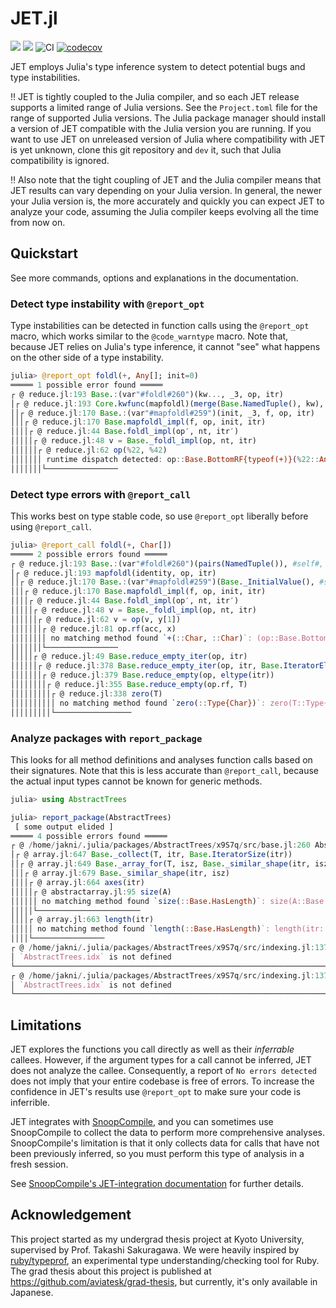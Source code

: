# JET.jl

[![](https://img.shields.io/badge/docs-stable-blue.svg)](https://aviatesk.github.io/JET.jl/stable/)
[![](https://img.shields.io/badge/docs-dev-blue.svg)](https://aviatesk.github.io/JET.jl/dev/)
![CI](https://github.com/aviatesk/JET.jl/workflows/CI/badge.svg)
[![codecov](https://codecov.io/gh/aviatesk/JET.jl/branch/master/graph/badge.svg)](https://codecov.io/gh/aviatesk/JET.jl)

JET employs Julia's type inference system to detect potential bugs and type instabilities.

:bangbang:
    JET is tightly coupled to the Julia compiler, and so each JET release supports a limited range of Julia versions. See the `Project.toml` file for the range of supported Julia versions. The Julia package manager should install a version of JET compatible with the Julia version you are running.
    If you want to use JET on unreleased version of Julia where compatibility with JET is yet unknown, clone this git repository and `dev` it, such that Julia compatibility is ignored.

:bangbang:
    Also note that the tight coupling of JET and the Julia compiler means that JET results can vary depending on your Julia version.
    In general, the newer your Julia version is, the more accurately and quickly you can expect JET to analyze your code,
    assuming the Julia compiler keeps evolving all the time from now on.

## Quickstart
See more commands, options and explanations in the documentation.

### Detect type instability with `@report_opt`
Type instabilities can be detected in function calls using the `@report_opt` macro, which works similar to the `@code_warntype` macro. Note that, because JET relies on Julia's type inference, it cannot "see" what happens on the other side of a type instability.

```julia
julia> @report_opt foldl(+, Any[]; init=0)
═════ 1 possible error found ═════
┌ @ reduce.jl:193 Base.:(var"#foldl#260")(kw..., _3, op, itr)
│┌ @ reduce.jl:193 Core.kwfunc(mapfoldl)(merge(Base.NamedTuple(), kw), mapfoldl, identity, op, itr)
││┌ @ reduce.jl:170 Base.:(var"#mapfoldl#259")(init, _3, f, op, itr)
│││┌ @ reduce.jl:170 Base.mapfoldl_impl(f, op, init, itr)
││││┌ @ reduce.jl:44 Base.foldl_impl(op′, nt, itr′)
│││││┌ @ reduce.jl:48 v = Base._foldl_impl(op, nt, itr)
││││││┌ @ reduce.jl:62 op(%22, %42)
│││││││ runtime dispatch detected: op::Base.BottomRF{typeof(+)}(%22::Any, %42::Any)::Any
│││││││└────────────────
```

### Detect type errors with `@report_call`
This works best on type stable code, so use `@report_opt` liberally before using `@report_call`.
```julia
julia> @report_call foldl(+, Char[])
═════ 2 possible errors found ═════
┌ @ reduce.jl:193 Base.:(var"#foldl#260")(pairs(NamedTuple()), #self#, op, itr)
│┌ @ reduce.jl:193 mapfoldl(identity, op, itr)
││┌ @ reduce.jl:170 Base.:(var"#mapfoldl#259")(Base._InitialValue(), #self#, f, op, itr)
│││┌ @ reduce.jl:170 Base.mapfoldl_impl(f, op, init, itr)
││││┌ @ reduce.jl:44 Base.foldl_impl(op′, nt, itr′)
│││││┌ @ reduce.jl:48 v = Base._foldl_impl(op, nt, itr)
││││││┌ @ reduce.jl:62 v = op(v, y[1])
│││││││┌ @ reduce.jl:81 op.rf(acc, x)
││││││││ no matching method found `+(::Char, ::Char)`: (op::Base.BottomRF{typeof(+)}).rf::typeof(+)(acc::Char, x::Char)
│││││││└────────────────
│││││┌ @ reduce.jl:49 Base.reduce_empty_iter(op, itr)
││││││┌ @ reduce.jl:378 Base.reduce_empty_iter(op, itr, Base.IteratorEltype(itr))
│││││││┌ @ reduce.jl:379 Base.reduce_empty(op, eltype(itr))
││││││││┌ @ reduce.jl:355 Base.reduce_empty(op.rf, T)
│││││││││┌ @ reduce.jl:338 zero(T)
││││││││││ no matching method found `zero(::Type{Char})`: zero(T::Type{Char})
│││││││││└─────────────────
```

### Analyze packages with `report_package`
This looks for all method definitions and analyses function calls based on their signatures. Note that this is less accurate than `@report_call`, because the actual input types cannot be known for generic methods.

```julia
julia> using AbstractTrees

julia> report_package(AbstractTrees)
 [ some output elided ]
═════ 4 possible errors found ═════
┌ @ /home/jakni/.julia/packages/AbstractTrees/x9S7q/src/base.jl:260 AbstractTrees.collect(Core.apply_type(StableNode, T), ch)
│┌ @ array.jl:647 Base._collect(T, itr, Base.IteratorSize(itr))
││┌ @ array.jl:649 Base._array_for(T, isz, Base._similar_shape(itr, isz))
│││┌ @ array.jl:679 Base._similar_shape(itr, isz)
││││┌ @ array.jl:664 axes(itr)
│││││┌ @ abstractarray.jl:95 size(A)
││││││ no matching method found `size(::Base.HasLength)`: size(A::Base.HasLength)
│││││└───────────────────────
││││┌ @ array.jl:663 length(itr)
│││││ no matching method found `length(::Base.HasLength)`: length(itr::Base.HasLength)
││││└────────────────
┌ @ /home/jakni/.julia/packages/AbstractTrees/x9S7q/src/indexing.jl:137 AbstractTrees.idx.tree
│ `AbstractTrees.idx` is not defined
└───────────────────────────────────────────────────────────────────────
┌ @ /home/jakni/.julia/packages/AbstractTrees/x9S7q/src/indexing.jl:137 AbstractTrees.idx.index
│ `AbstractTrees.idx` is not defined
└───────────────────────────────────────────────────────────────────────
```

## Limitations
JET explores the functions you call directly as well as their *inferrable* callees. However, if the argument types for a call cannot be inferred, JET does not analyze the callee. Consequently, a report of `No errors detected` does not imply that your entire codebase is free of errors. To increase the confidence in JET's results use `@report_opt` to make sure your code is inferrible.

JET integrates with [SnoopCompile](https://github.com/timholy/SnoopCompile.jl), and you can sometimes use SnoopCompile to collect the data to perform more comprehensive analyses. SnoopCompile's limitation is that it only collects data for calls that have not been previously inferred, so you must perform this type of analysis in a fresh session.

See [SnoopCompile's JET-integration documentation](https://timholy.github.io/SnoopCompile.jl/stable/jet/) for further details.

## Acknowledgement

This project started as my undergrad thesis project at Kyoto University, supervised by Prof. Takashi Sakuragawa.
We were heavily inspired by [ruby/typeprof](https://github.com/ruby/typeprof), an experimental type understanding/checking tool for Ruby.
The grad thesis about this project is published at <https://github.com/aviatesk/grad-thesis>, but currently, it's only available in Japanese.
